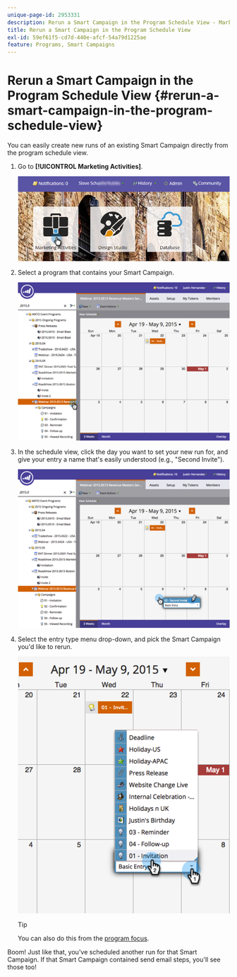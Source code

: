 ```yaml
---
unique-page-id: 2953331
description: Rerun a Smart Campaign in the Program Schedule View - Marketo Docs - Product Documentation
title: Rerun a Smart Campaign in the Program Schedule View
exl-id: 59ef61f5-cd7d-440e-afcf-54a79d1225ae
feature: Programs, Smart Campaigns
---
```

# Rerun a Smart Campaign in the Program Schedule View {#rerun-a-smart-campaign-in-the-program-schedule-view}

You can easily create new runs of an existing Smart Campaign directly from the program schedule view.

1. Go to **[!UICONTROL Marketing Activities]**.

   ![](assets/login-marketing-activities-3.png)

1. Select a program that contains your Smart Campaign.

   ![](assets/image2015-4-16-14-3a40-3a11.png)

1. In the schedule view, click the day you want to set your new run for, and give your entry a name that's easily understood (e.g., "Second Invite").

   ![](assets/image2015-4-16-14-3a42-3a0.png)

1. Select the entry type menu drop-down, and pick the Smart Campaign you'd like to rerun.

   ![](assets/image2015-4-16-15-3a26-3a33.png)

   >[!TIP]
   >
   >You can also do this from the [program focus](/help/marketo/product-docs/core-marketo-concepts/marketing-calendar/understanding-the-calendar/understand-enable-program-focus.md).

Boom! Just like that, you've scheduled another run for that Smart Campaign. If that Smart Campaign contained send email steps, you'll see those too!
